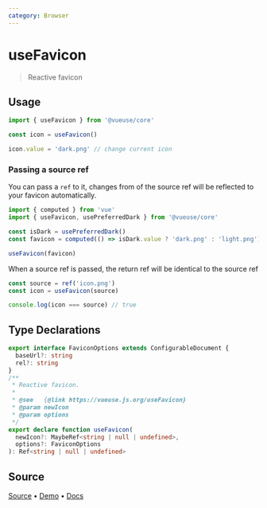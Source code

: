```yaml
---
category: Browser
---
```


<!--DEMO_STARTS-->
<script setup>
import Demo from './demo.vue'
</script>
<DemoContainer><Demo/></DemoContainer>
<!--DEMO_ENDS-->

<!--HEAD_STARTS--><!--HEAD_ENDS-->


# useFavicon

> Reactive favicon

## Usage

```js {3}
import { useFavicon } from '@vueuse/core'

const icon = useFavicon()

icon.value = 'dark.png' // change current icon
```

### Passing a source ref

You can pass a `ref` to it, changes from of the source ref will be reflected to your favicon automatically.

```js {7}
import { computed } from 'vue'
import { useFavicon, usePreferredDark } from '@vueuse/core'

const isDark = usePreferredDark()
const favicon = computed(() => isDark.value ? 'dark.png' : 'light.png')

useFavicon(favicon)
```

When a source ref is passed, the return ref will be identical to the source ref

```ts
const source = ref('icon.png')
const icon = useFavicon(source)

console.log(icon === source) // true
```



<!--FOOTER_STARTS-->
## Type Declarations

```typescript
export interface FaviconOptions extends ConfigurableDocument {
  baseUrl?: string
  rel?: string
}
/**
 * Reactive favicon.
 *
 * @see   {@link https://vueuse.js.org/useFavicon}
 * @param newIcon
 * @param options
 */
export declare function useFavicon(
  newIcon?: MaybeRef<string | null | undefined>,
  options?: FaviconOptions
): Ref<string | null | undefined>
```

## Source

[Source](https://github.com/antfu/vueuse/blob/master/packages/core/useFavicon/index.ts) • [Demo](https://github.com/antfu/vueuse/blob/master/packages/core/useFavicon/demo.vue) • [Docs](https://github.com/antfu/vueuse/blob/master/packages/core/useFavicon/index.md)


<!--FOOTER_ENDS-->